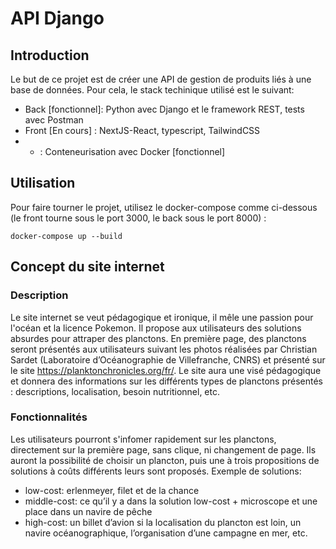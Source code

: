 # API Django

## Introduction

Le but de ce projet est de créer une API de gestion de produits liés à une base de données. Pour cela, le stack techinique utilisé est le suivant:

- Back [fonctionnel]: Python avec Django et le framework REST, tests avec Postman
- Front [En cours] : NextJS-React, typescript, TailwindCSS
- - : Conteneurisation avec Docker [fonctionnel]

## Utilisation

Pour faire tourner le projet, utilisez le docker-compose comme ci-dessous (le front tourne sous le port 3000, le back sous le port 8000) :

```shell
docker-compose up --build
```

## Concept du site internet

### Description

Le site internet se veut pédagogique et ironique, il mêle une passion pour l'océan et la licence Pokemon.
Il propose aux utilisateurs des solutions absurdes pour attraper des planctons. En première page, des planctons seront présentés aux utilisateurs suivant les photos réalisées par Christian Sardet (Laboratoire d’Océanographie de Villefranche, CNRS) et présenté sur le site https://planktonchronicles.org/fr/. Le site aura une visé pédagogique et donnera des informations sur les différents types de planctons présentés : descriptions, localisation, besoin nutritionnel, etc.

### Fonctionnalités

Les utilisateurs pourront s'infomer rapidement sur les planctons, directement sur la première page, sans clique, ni changement de page. Ils auront la possibilité de choisir un plancton, puis une à trois propositions de solutions à coûts différents leurs sont proposés.
Exemple de solutions:

- low-cost: erlenmeyer, filet et de la chance
- middle-cost: ce qu’il y a dans la solution low-cost + microscope et une place dans un navire de pêche
- high-cost: un billet d’avion si la localisation du plancton est loin, un navire océanographique, l’organisation d’une campagne en mer, etc.
